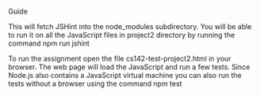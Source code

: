 Guide


This will fetch JSHint into the node_modules subdirectory. You will be able to run it on all the JavaScript files in project2 directory by running the command
npm run jshint

To run the assignment open the file cs142-test-project2.html in your browser. The web page will load the JavaScript and run a few tests. Since Node.js also contains a JavaScript virtual machine you can also run the tests without a browser using the command
npm test
